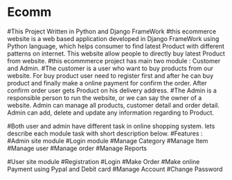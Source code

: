 # Ecomm
#This Project Written in Python and Django FrameWork
#this ecommerce website is a web based application developed in Django FrameWork using Python  language, which helps consumer to find latest Product with different patterns on internet. This website allow people to directly buy latest Product from website.
#this ecommmerce  project has main two module :  Customer and Admin.
#The customer is a user who want to buy products from our website. For buy product user need to register first and after he can buy product and finally make a online payment for confirm the order. After confirm order user gets Product on his delivery address.
#The Admin is a responsible person to run the website, or we can say the owner of a website. Admin can manage all products, customer detail and order detail. Admin can add, delete and update any information regarding to Product.

#Both user and admin have different task in online shopping system. lets describe each module task with short description below.
#Features :
#Admin site module
#Login module
#Manage Category
#Manage Item
#Manage user
#Manage order
#Manage Reports

#User site module
#Registration
#Login
#Make Order
#Make  online Payment using Pypal and Debit card
#Manage Account
#Change Password

